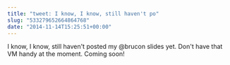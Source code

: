 ```yaml
---
title: "tweet: I know, I know, still haven't po"
slug: "533279652664864768"
date: "2014-11-14T15:25:51+00:00"
---
```

I know, I know, still haven't posted my @brucon slides yet. Don't have that VM handy at the moment. Coming soon!
